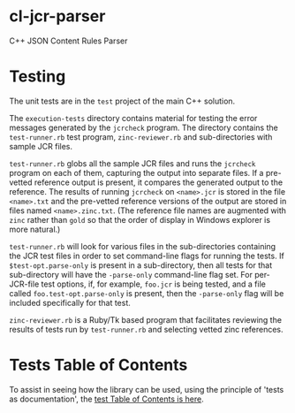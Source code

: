 cl-jcr-parser
===============
C++ JSON Content Rules Parser

Testing
=====
The unit tests are in the `test` project of the main C++ solution.

The `execution-tests` directory contains material for testing the error
messages generated by the `jcrcheck` program.  The directory contains
the `test-runner.rb` test program, `zinc-reviewer.rb` and sub-directories
with sample JCR files.

`test-runner.rb` globs all the sample JCR files and runs the `jcrcheck`
program on each of them, capturing the output into separate files.  If a
pre-vetted reference output is present, it compares the generated output to
the reference.  The results of running `jcrcheck` on `<name>.jcr` is stored
in the file `<name>.txt` and the pre-vetted reference versions of the output
are stored in files named `<name>.zinc.txt`.  (The reference file names are
augmented with `zinc` rather than `gold` so that the order of display in
Windows explorer is more natural.)

`test-runner.rb` will look for various files in the sub-directories containing
the JCR test files in order to set command-line flags for running the tests.  If
`$test-opt.parse-only` is present in a sub-directory, then all tests for that
sub-directory will have the `-parse-only` command-line flag set.  For
per-JCR-file test options, if, for example, `foo.jcr` is being tested, and a
file called `foo.test-opt.parse-only` is present, then the `-parse-only` flag
will be included specifically for that test.

`zinc-reviewer.rb` is a Ruby/Tk based program that facilitates reviewing the
results of tests run by `test-runner.rb` and selecting vetted zinc references.

Tests Table of Contents
======================
To assist in seeing how the library can be used, using the principle of
'tests as documentation', the [test Table of Contents is
here](test/clunit-toc.md).
